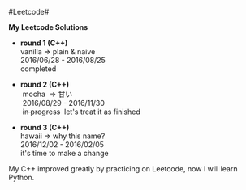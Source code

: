 #Leetcode#

**My Leetcode Solutions**

- **round 1 (C++)**  
  vanilla => plain & naive  
  2016/06/28 - 2016/08/25  
  completed  

- **round 2 (C++)**  
  mocha  => 甘い  
  2016/08/29 - 2016/11/30  
  ~~in progress~~  let's treat it as finished  

- **round 3 (C++)**  
  hawaii => why this name?  
  2016/12/02 - 2016/02/05  
  it's time to make a change  

My C++ improved greatly by practicing on Leetcode, now I will learn Python. 
